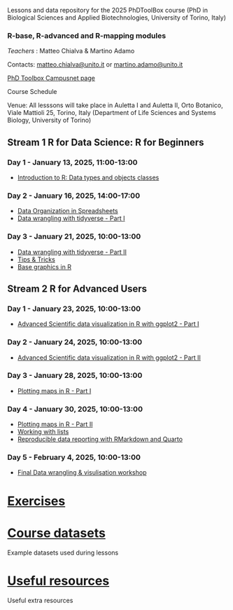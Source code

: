 Lessons and data repository for the 2025 PhDToolBox course (PhD in Biological Sciences and Applied Biotechnologies, University of Torino, Italy)

### R-base, R-advanced and R-mapping modules

*Teachers* : Matteo Chialva & Martino Adamo

Contacts: matteo.chialva@unito.it or martino.adamo@unito.it

[PhD Toolbox Campusnet page](https://dott-sbba.campusnet.unito.it/do/corsi.pl/Show?_id=1aqy)

Course Schedule

Venue: All lesssons will take place in Auletta I and Auletta II, Orto Botanico, Viale Mattioli 25, Torino, Italy (Department of Life Sciences and Systems Biology, University of Torino)

## Stream 1 R for Data Science: R for Beginners

### Day 1 - January 13, 2025, 11:00-13:00
- [Introduction to R: Data types and objects classes](https://github.com/mchialva/PhDToolbox2025/blob/main/Lessons%2FStream_1%2FLesson_1_%20RBasics.pdf)

### Day 2 - January 16, 2025, 14:00-17:00
- [Data Organization in Spreadsheets](
https://github.com/mchialva/PhDToolbox2025/blob/main/Lessons%2FStream_1%2FLesson_2_spreadsheets.pdf)
- [Data wrangling with tidyverse - Part I](https://github.com/mchialva/PhDToolbox2025/blob/main/Lessons/Stream_1/Lesson_2_data_wrangling.pdf)

### Day 3 - January 21, 2025, 10:00-13:00
- [Data wrangling with tidyverse - Part II](https://github.com/mchialva/PhDToolbox2025/blob/main/Lessons/Stream_1/Lesson_2_data_wrangling.pdf)
- [Tips & Tricks](https://github.com/mchialva/PhDToolbox2025/blob/main/Lessons/Stream_1/Lesson_3_tips.pdf)
- [Base graphics  in R](https://github.com/mchialva/PhDToolbox2025/blob/main/Lessons/Stream_1/Lesson_3_basegraphics.pdf)

## Stream 2 R for Advanced Users

### Day 1 - January 23, 2025, 10:00-13:00
- [Advanced Scientific data visualization in R with ggplot2 - Part I](https://github.com/mchialva/PhDToolbox2025/blob/main/Lessons/Stream_2/Lesson_1_ggplot2.pdf)

### Day 2 - January 24, 2025, 10:00-13:00
- [Advanced Scientific data visualization in R with ggplot2 - Part II](https://github.com/mchialva/PhDToolbox2025/blob/main/Lessons/Stream_2/Lesson_2_ggplot2.pdf)

### Day 3 - January 28, 2025, 10:00-13:00
- [Plotting maps in R - Part I](https://github.com/mchialva/PhDToolbox2025/blob/main/Lessons/Stream_2/Lesson_3_rmapping.pdf)

### Day 4 - January 30, 2025, 10:00-13:00
- [Plotting maps in R - Part II](https://github.com/mchialva/PhDToolbox2025/blob/main/Lessons/Stream_2/Lesson_4_rmapping.pdf)
- [Working with lists](https://github.com/mchialva/PhDToolbox2025/blob/main/Lessons/Stream_2/Lesson_3_lists.pdf)
- [Reproducible data reporting with RMarkdown and Quarto](https://github.com/mchialva/PhDToolbox2025/blob/main/Lessons/Stream_2/Lesson_3_rmarkdown.pdf)

### Day 5 - February 4, 2025, 10:00-13:00
- [Final Data wrangling & visulisation workshop](https://mchialva.github.io/PhDToolbox2025/Workshop/)

# [Exercises](https://mchialva.github.io/PhDToolbox2025/Exercises/)

# [Course datasets](https://github.com/mchialva/PhDToolbox2025/tree/main/Datasets/)
Example datasets used during lessons

# [Useful resources](https://github.com/mchialva/PhDToolbox2025/tree/main/resources/)
Useful extra resources

